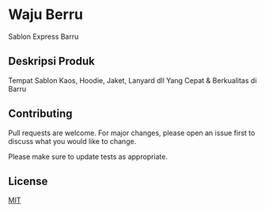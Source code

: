 # Waju Berru

Sablon Express Barru

## Deskripsi Produk

Tempat Sablon Kaos, Hoodie, Jaket, Lanyard dll Yang Cepat & Berkualitas di Barru

## Contributing

Pull requests are welcome. For major changes, please open an issue first
to discuss what you would like to change.

Please make sure to update tests as appropriate.

## License

[MIT](https://choosealicense.com/licenses/mit/)

